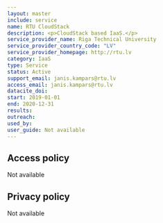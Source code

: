 ```yaml
---
layout: master
include: service
name: RTU CloudStack
description: <p>CloudStack based IaaS.</p>
service_provider_name: Riga Technical University
service_provider_country_code: "LV"
service_provider_homepage: http://rtu.lv
category: IaaS
type: Service
status: Active
support_email: janis.kampars@rtu.lv
access_email: janis.kampars@rtu.lv
datacite_doi: 
start: 2019-01-01
end: 2020-12-31
results:
outreach:
used_by: 
user_guide: Not available
---
```



## Access policy
Not available

## Privacy policy
Not available
